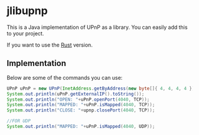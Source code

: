 jlibupnp
=====

This is a Java implementation of UPnP as a library. You can easily add this to your project.

If you want to use the [Rust](https://github.com/octorrent/rlibupnp) version.

Implementation
-----
Below are some of the commands you can use:

```java
UPnP uPnP = new UPnP(InetAddress.getByAddress(new byte[]{ 4, 4, 4, 4 }));
System.out.println(uPnP.getExternalIP().toString());
System.out.println("OPEN: "+uPnP.openPort(4040, TCP));
System.out.println("MAPPED: "+uPnP.isMapped(4040, TCP));
System.out.println("CLOSE: "+upnp.closePort(4040, TCP));

//FOR UDP
System.out.println("MAPPED: "+uPnP.isMapped(4040, UDP));
```
